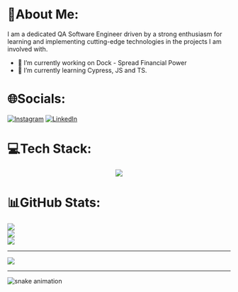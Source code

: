 # 💫About Me:
I am a dedicated QA Software Engineer driven by a strong enthusiasm for learning and implementing cutting-edge technologies in the projects I am involved with.

- 🔭 I’m currently working on Dock - Spread Financial Power
- 🌱 I’m currently learning Cypress, JS and TS.

# 🌐Socials:
[![Instagram](https://img.shields.io/badge/Instagram-%23E4405F.svg?logo=Instagram&logoColor=white)](https://www.instagram.com/brunofurquim/) [![LinkedIn](https://img.shields.io/badge/LinkedIn-%230077B5.svg?logo=linkedin&logoColor=white)](https://www.linkedin.com/in/bruno-furquim/) 

# 💻Tech Stack:
<p align="center">
  <a href="https://skillicons.dev">
    <img src="https://skillicons.dev/icons?i=aws,dynamodb,ruby,cypress,selenium,gherkin,postman,js,nodejs,ts,jenkins,grafana" />
  </a>
</p>

# 📊GitHub Stats:

<a href="https://github.com/anuraghazra/convoychat">
  <img align="center" src="https://github-readme-stats.vercel.app/api/top-langs/?username=bruno-furquim&theme=radical&hide_border=false&include_all_commits=false&count_private=false&layout=compact" />
</a></br>

<a href="https://github-readme-stats.vercel.app/api/pin/?username=anuraghazra&repo=github-readme-stats">
  <img align="center" src="https://github-readme-stats.vercel.app/api?username=bruno-furquim&theme=radical&hide_border=false&include_all_commits=false&count_private=false" />
</a></br>


<a href="https://github-readme-streak-stats.herokuapp.com/?user=bruno-furquim&theme=radical&hide_border=false">
  <img align="center" src="https://github-readme-streak-stats.herokuapp.com/?user=bruno-furquim&theme=radical&hide_border=false" />
</a></br>




---
[![](https://visitcount.itsvg.in/api?id=bruno-furquim&icon=0&color=0)](https://visitcount.itsvg.in)

---

![snake animation](https://github.com/bruno-furquim/bruno-furquim/blob/output/github-contribution-grid-snake2.svg)

